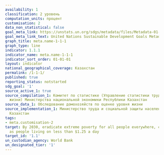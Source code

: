 ```yaml
---
availability: 1
classification: 2 уровень
computation_units: процент
customisation: 2
data_non_statistical: false
goal_meta_link: https://unstats.un.org/sdgs/metadata/files/Metadata-01-01-01a.pdf
goal_meta_link_text: United Nations Sustainable Development Goals Metadata (pdf 894kB)
graph_title: meta.name-1-1-1
graph_type: line
indicator: 1.1.1
indicator_name: meta.name-1-1-1
indicator_sort_order: 01-01-01
layout: indicator
national_geographical_coverage: Казахстан
permalink: /1-1-1/
published: true
reporting_status: notstarted
sdg_goal: '1'
source_active_1: true
source_compilation_1: Комитет по статистике (Управление статистики труда и уровни
  жизни) Министерства национальной экономики Республики Казахстан
source_data_1: Обследование домохозяйств по оценке уровня жизни
source_implementation_1: Министерство труда и социальной защиты населения Республики
  Казахстан
tags:
- meta.customisation-2
target: By 2030, eradicate extreme poverty for all people everywhere, currently measured
  as people living on less than $1.25 a day
target_id: '1.1'
un_custodian_agency: World Bank
un_designated_tier: '1'
---
```

